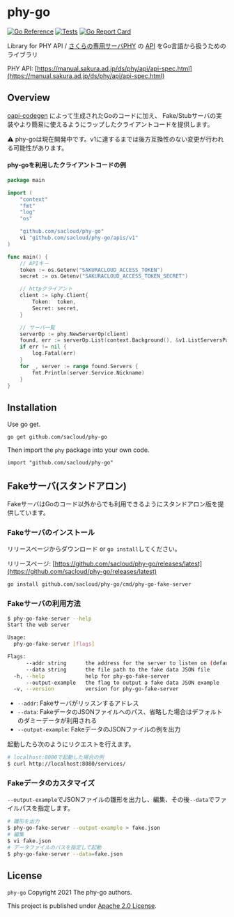 # phy-go 

[![Go Reference](https://pkg.go.dev/badge/github.com/sacloud/phy-go.svg)](https://pkg.go.dev/github.com/sacloud/phy-go)
[![Tests](https://github.com/sacloud/phy-go/workflows/Tests/badge.svg)](https://github.com/sacloud/phy-go/actions/workflows/tests.yaml)
[![Go Report Card](https://goreportcard.com/badge/github.com/sacloud/phy-go)](https://goreportcard.com/report/github.com/sacloud/phy-go)

Library for PHY API / [さくらの専用サーバPHY](https://server.sakura.ad.jp) の [API](https://manual.sakura.ad.jp/ds/phy/api/api-spec.html) をGo言語から扱うためのライブラリ

PHY API: [https://manual.sakura.ad.jp/ds/phy/api/api-spec.html](https://manual.sakura.ad.jp/ds/phy/api/api-spec.html)

## Overview

[oapi-codegen](https://github.com/deepmap/oapi-codegen) によって生成されたGoのコードに加え、
Fake/Stubサーバの実装やより簡易に使えるようにラップしたクライアントコードを提供します。

:warning: phy-goは現在開発中です。v1に達するまでは後方互換性のない変更が行われる可能性があります。

#### phy-goを利用したクライアントコードの例

```go
package main

import (
	"context"
	"fmt"
	"log"
	"os"

	"github.com/sacloud/phy-go"
	v1 "github.com/sacloud/phy-go/apis/v1"
)

func main() {
	// APIキー
	token := os.Getenv("SAKURACLOUD_ACCESS_TOKEN")
	secret := os.Getenv("SAKURACLOUD_ACCESS_TOKEN_SECRET")

	// httpクライアント
	client := &phy.Client{
		Token:  token,
		Secret: secret,
	}

	// サーバ一覧
	serverOp := phy.NewServerOp(client)
	found, err := serverOp.List(context.Background(), &v1.ListServersParams{})
	if err != nil {
		log.Fatal(err)
	}
	for _, server := range found.Servers {
		fmt.Println(server.Service.Nickname)
	}
}
```

## Installation

Use go get.

    go get github.com/sacloud/phy-go

Then import the `phy` package into your own code.

    import "github.com/sacloud/phy-go"

## Fakeサーバ(スタンドアロン)

FakeサーバはGoのコード以外からでも利用できるようにスタンドアロン版を提供しています。

### Fakeサーバのインストール

リリースページからダウンロード or `go install`してください。

リリースページ: [https://github.com/sacloud/phy-go/releases/latest](https://github.com/sacloud/phy-go/releases/latest)

```bash
go install github.com/sacloud/phy-go/cmd/phy-go-fake-server
```

### Fakeサーバの利用方法

```bash
$ phy-go-fake-server --help
Start the web server

Usage:
  phy-go-fake-server [flags]

Flags:
      --addr string      the address for the server to listen on (default ":8080")
      --data string      the file path to the fake data JSON file
  -h, --help             help for phy-go-fake-server
      --output-example   the flag to output a fake data JSON example
  -v, --version          version for phy-go-fake-server
```

- `--addr`: Fakeサーバがリッスンするアドレス
- `--data`: FakeデータのJSONファイルへのパス、省略した場合はデフォルトのダミーデータが利用される
- `--output-example`: FakeデータのJSONファイルの例を出力

起動したら次のようにリクエストを行えます。

```bash
# localhost:8080で起動した場合の例
$ curl http://localhost:8080/services/
```

### Fakeデータのカスタマイズ

`--output-example`でJSONファイルの雛形を出力し、編集、その後`--data`でファイルパスを指定します。

```bash
# 雛形を出力
$ phy-go-fake-server --output-example > fake.json
# 編集
$ vi fake.json
# データファイルのパスを指定して起動
$ phy-go-fake-server --data=fake.json
```

## License

`phy-go` Copyright 2021 The phy-go authors.

This project is published under [Apache 2.0 License](LICENSE).
